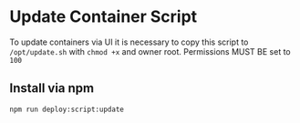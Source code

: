 # Update Container Script

To update containers via UI it is necessary to copy this script to `/opt/update.sh` with `chmod +x` and owner root. Permissions MUST BE set to `100`

## Install via npm

`npm run deploy:script:update`
